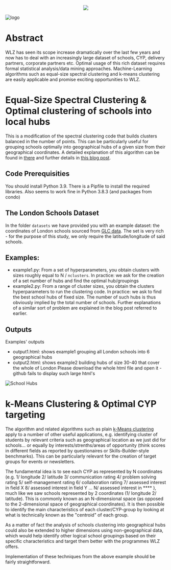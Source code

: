 <p align="center">
  <img src="https://github.com/sylvestb/WLZ/assets/169618458/93812730-9cd7-4142-900c-90fe35e1a263" />
</p>

![logo](https://github.com/sylvestb/WLZ/assets/169618458/93812730-9cd7-4142-900c-90fe35e1a263)

# Abstract

WLZ has seen its scope increase dramatically over the last few years and now has to deal with an increasingly large dataset of schools, CYP, delivery partners, corporate partners etc. Optimal usage of this rich dataset requires formal statistical analysis/data mining approaches. Machine-Learning algorithms such as equal-size spectral clustering and k-means clustering are easily applicable and promise exciting opportunities to WLZ.

# Equal-Size Spectral Clustering & Optimal clustering of schools into local hubs
This is a modification of the spectral clustering code that builds clusters balanced 
in the number of points. This can be particularly useful for grouping schools optimally into geographical hubs of a given size from their geographical coordinates.
A detailed explanation of this algorithm can be found in [there](https://towardsdatascience.com/spectral-clustering-aba2640c0d5b) and further details in [this blog post](https://medium.com/p/cce65c6f9ba3/edit).

## Code Prerequisities
You should install Python 3.9. There is a Pipfile to install the required libraries. Also seems to work fine in Python 3.8.3 (and packages from condo)

## The London Schools Dataset
In the folder `datasets` we have provided you with an example dataset: the coordinates of London schools sourced from [GLC data](https://data.london.gov.uk/dataset/london-schools-atlas). The set is very rich - for the purpose of this study, we only require the latitude/longitude of said schools.

## Examples: 
* example1.py: From a set of hyperparameters, you obtain clusters with sizes roughly equal to N / `nclusters`. In practice: we ask for the creation of a set number of hubs and find the optimal hub/groupings
* example2.py: From a range of cluster sizes, you obtain the clusters hyperparameters to run the clustering code. In practice: we ask to find the best school hubs of fixed size. The number of such hubs is thus obviously implied by the total number of schools.
Further explanations of a similar sort of problem are explained in the blog post referred to earlier.

## Outputs
Examples' outputs
* output1.html: shows example1 grouping all London schools into 6 geographical hubs
* output2.html: shows example2 building hubs of size 30-40 that cover the whole of London
Please download the whole html file and open it - github fails to display such large html's

![School Hubs](https://github.com/sylvestb/WLZ/assets/169618458/b859e5be-ad10-46b5-a34c-d2d3d8f88997)


# k-Means Clustering & Optimal CYP targeting
The algorithm and related algorithms such as plain [k-Means clustering](https://en.wikipedia.org/wiki/K-means_clustering) apply to a number of other useful applications, e.g. identifying cluster of students by relevant criteria such as geographical location as we just did for schools... or equally by interests/strenths/areas of opportunity (think scores in different fields as reported by questionaires or Skills-Builder-style benchmarks). This can be particularly relevant for the creation of target groups for events or newsletters. 

The fundamental idea is to see each CYP as represented by N coordinates (e.g. 1/ longitude 2/ latitude 3/ communication rating 4/ problem solving rating 5/ self-management rating 6/ collaboration rating 7/ assessed interest in field X 8/ assessed interest in field Y ... N/ assessed interest in **** ), much like we saw schools represented by 2 coordinates (1/ longitude 2/ latitude). This is commonly known as an N-dimensional space (as opposed to the 2-dimensional space of geographical coordinates).
It is then possible to identify the main characteristics of each cluster/CYP-group by looking at what is technically known as the "centroid" of each group.

As a matter of fact the analysis of schools clustering into geographical hubs could also be extended to higher dimensions using non-geographical data, which would help identify other logical school groupings based on their specific characteristics and target them better with the programmes WLZ offers.

Implementation of these techniques from the above example should be fairly straightforward.





